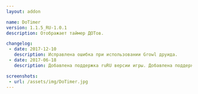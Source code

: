 ```yaml
---
layout: addon

name: DoTimer
version: 1.1.5_RU-1.0.1
description: Отображает таймер ДОТов.

changelog:
 - date: 2017-12-10
   description: Исправлена ошибка при использовании Growl друида.
 - date: 2017-06-18
   description: Добавлена поддержка ruRU версии игры. Добавлена поддержка класса Шаман.

screenshots:
 - url: /assets/img/DoTimer.jpg
---
```


